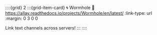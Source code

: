 ::::{grid} 2
:::{grid-item-card} 🌀 Wormhole
:link: https://allay.readthedocs.io/projects/Wormhole/en/latest/
:link-type: url
:margin: 0 3 0 0

Link text channels across servers!
:::
::::